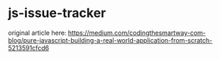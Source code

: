 # js-issue-tracker

original article here: https://medium.com/codingthesmartway-com-blog/pure-javascript-building-a-real-world-application-from-scratch-5213591cfcd6
